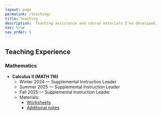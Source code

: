 ```yaml
---
layout: page
permalink: /teaching/
title: teaching
description:  Teaching assistance and course materials I’ve developed.
nav: true
nav_order: 5
---
```


## Teaching Experience

### Mathematics

- **Calculus II (MATH 116)**
  - Winter 2024 — Supplemental Instruction Leader  
  - Summer 2025 — Supplemental Instruction Leader  
  - Fall 2025 — Supplemental Instruction Leader  
  - Materials:  
    - [Worksheets](/teaching)  
    - [Additional notes](/teaching)  
